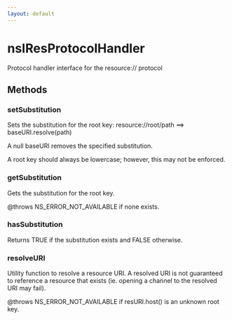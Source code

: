 ```yaml
---
layout: default
---
```


# nsIResProtocolHandler #

Protocol handler interface for the resource:// protocol


## Methods ##

### setSubstitution ###

Sets the substitution for the root key:
  resource://root/path ==> baseURI.resolve(path)

A null baseURI removes the specified substitution.

A root key should always be lowercase; however, this may not be
enforced.


### getSubstitution ###

Gets the substitution for the root key.

@throws NS_ERROR_NOT_AVAILABLE if none exists.


### hasSubstitution ###

Returns TRUE if the substitution exists and FALSE otherwise.


### resolveURI ###

Utility function to resolve a resource URI.  A resolved URI is not 
guaranteed to reference a resource that exists (ie. opening a channel to
the resolved URI may fail).

@throws NS_ERROR_NOT_AVAILABLE if resURI.host() is an unknown root key.

